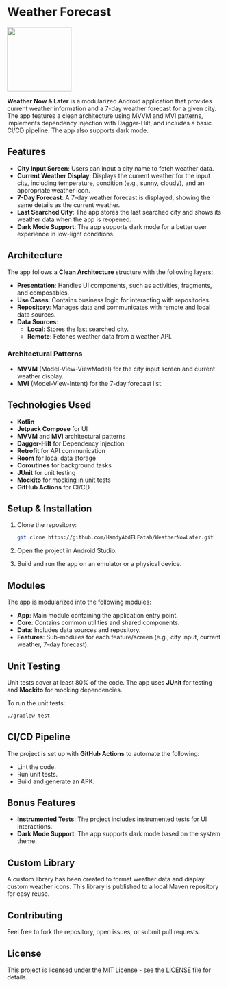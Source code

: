 # Weather Forecast   
<img src="https://github.com/user-attachments/assets/453e97d7-05a2-4e4f-a816-353572733bab" width="150" />

**Weather Now & Later** is a modularized Android application that provides current weather information and a 7-day weather forecast for a given city. The app features a clean architecture using MVVM and MVI patterns, implements dependency injection with Dagger-Hilt, and includes a basic CI/CD pipeline. The app also supports dark mode.

## Features

- **City Input Screen**: Users can input a city name to fetch weather data.
- **Current Weather Display**: Displays the current weather for the input city, including temperature, condition (e.g., sunny, cloudy), and an appropriate weather icon.
- **7-Day Forecast**: A 7-day weather forecast is displayed, showing the same details as the current weather.
- **Last Searched City**: The app stores the last searched city and shows its weather data when the app is reopened.
- **Dark Mode Support**: The app supports dark mode for a better user experience in low-light conditions.

## Architecture

The app follows a **Clean Architecture** structure with the following layers:

- **Presentation**: Handles UI components, such as activities, fragments, and composables.
- **Use Cases**: Contains business logic for interacting with repositories.
- **Repository**: Manages data and communicates with remote and local data sources.
- **Data Sources**:
  - **Local**: Stores the last searched city.
  - **Remote**: Fetches weather data from a weather API.

### Architectural Patterns

- **MVVM** (Model-View-ViewModel) for the city input screen and current weather display.
- **MVI** (Model-View-Intent) for the 7-day forecast list.

## Technologies Used

- **Kotlin**
- **Jetpack Compose** for UI
- **MVVM** and **MVI** architectural patterns
- **Dagger-Hilt** for Dependency Injection
- **Retrofit** for API communication
- **Room** for local data storage
- **Coroutines** for background tasks
- **JUnit** for unit testing
- **Mockito** for mocking in unit tests
- **GitHub Actions** for CI/CD

## Setup & Installation

1. Clone the repository:

   ```bash
   git clone https://github.com/HamdyAbdELFatah/WeatherNowLater.git
   ```

2. Open the project in Android Studio.

3. Build and run the app on an emulator or a physical device.

## Modules

The app is modularized into the following modules:

- **App**: Main module containing the application entry point.
- **Core**: Contains common utilities and shared components.
- **Data**: Includes data sources and repository.
- **Features**: Sub-modules for each feature/screen (e.g., city input, current weather, 7-day forecast).

## Unit Testing

Unit tests cover at least 80% of the code. The app uses **JUnit** for testing and **Mockito** for mocking dependencies.

To run the unit tests:

```bash
./gradlew test
```

## CI/CD Pipeline

The project is set up with **GitHub Actions** to automate the following:

- Lint the code.
- Run unit tests.
- Build and generate an APK.

## Bonus Features

- **Instrumented Tests**: The project includes instrumented tests for UI interactions.
- **Dark Mode Support**: The app supports dark mode based on the system theme.

## Custom Library

A custom library has been created to format weather data and display custom weather icons. This library is published to a local Maven repository for easy reuse.

## Contributing

Feel free to fork the repository, open issues, or submit pull requests.

## License

This project is licensed under the MIT License - see the [LICENSE](LICENSE) file for details.
